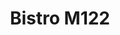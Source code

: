 ---
title : Bistro M122
layout: negocio
slogan:
web:
categoria: Restaurante
imagenes: ["/assets/img/directorio/m122.webp"]
direccion: Calle Graciano Sanchez Ejido No.122, Mazatlan
estado: Baja California
municipio: Rosarito
codigo: 22710
latitude:
longitude: 
telefono: 661 133 6018
cocina:
rango: $$
facebook: https://www.facebook.com/M122MXLI/?locale=es_LA
instagram: https://www.instagram.com/m122_bistrocoffee/?hl=es
whatsapp: 
horariodeservicio: Miercoles a Lunes 8:00 AM - 10:00 PM
descripcion: Te ofrece servicio de desayunos, comidas y cenas. Cuantan con una variedad de bebidas en el area de mixologias y cervezas artesanales.

---